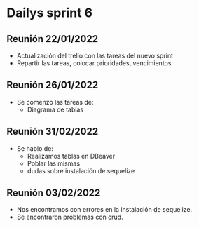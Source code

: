 # Dailys sprint 6
## Reunión 22/01/2022
- Actualización del trello con las tareas del nuevo sprint
- Repartir las tareas, colocar prioridades, vencimientos.

## Reunión 26/01/2022
- Se comenzo las tareas de:
    - Diagrama de tablas

## Reunión 31/02/2022
- Se hablo de:
    - Realizamos tablas en DBeaver
    - Poblar las mismas
    - dudas sobre instalación de sequelize 

## Reunión 03/02/2022
- Nos encontramos con errores en la instalación de sequelize.
- Se encontraron problemas con crud.